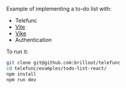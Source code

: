 Example of implementing a to-do list with:
 - Telefunc
 - [Vite](https://vitejs.dev)
 - [Vike](https://vike.dev)
 - Authentication

To run it:

```bash
git clone git@github.com:brillout/telefunc
cd telefunc/examples/todo-list-react/
npm install
npm run dev
```
